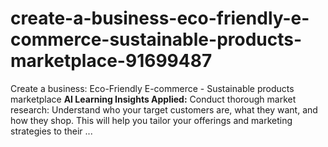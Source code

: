 # create-a-business-eco-friendly-e-commerce-sustainable-products-marketplace-91699487
Create a business: Eco-Friendly E-commerce - Sustainable products marketplace  **AI Learning Insights Applied:**  Conduct thorough market research: Understand who your target customers are, what they want, and how they shop. This will help you tailor your offerings and marketing strategies to their ...
